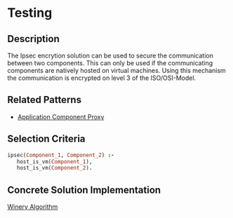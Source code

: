 # Testing

## Description
The Ipsec encrytion solution can be used to secure the communication between two components.
This can only be used if the communicating components are natively hosted on virtual machines.
Using this mechanism the communication is encrypted on level 3 of the ISO/OSI-Model.

## Related Patterns

* [Application Component Proxy](../pattern_prologfiles/ApplicationComponentProxy.md)

## Selection Criteria

```prolog
ipsec(Component_1, Component_2) :-
   host_is_vm(Component_1),
   host_is_vm(Component_2).
```

## Concrete Solution Implementation

[Winery Algorithm](https://github.com/eclipse/winery)
